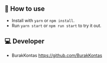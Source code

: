 ## 🚀 How to use

- Install with `yarn` or `npm install`.
- Run `yarn start` or `npm run start` to try it out.

## 💻 Developer

- BurakKontas <https://github.com/BurakKontas>